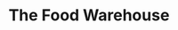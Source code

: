 ---
title: "The Food Warehouse"
url: /bristol/the-food-warehouse-winterstoke-road/
shop: supermarket
---